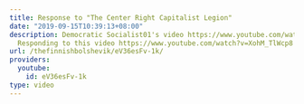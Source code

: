 ```yaml
---
title: Response to "The Center Right Capitalist Legion"
date: "2019-09-15T10:39:13+08:00"
description: Democratic Socialist01's video https://www.youtube.com/watch?v=BUQatV99ki8
  Responding to this video https://www.youtube.com/watch?v=XohM_TlWcp8
url: /thefinnishbolshevik/eV36esFv-1k/
providers:
  youtube:
    id: eV36esFv-1k
type: video
---
```

